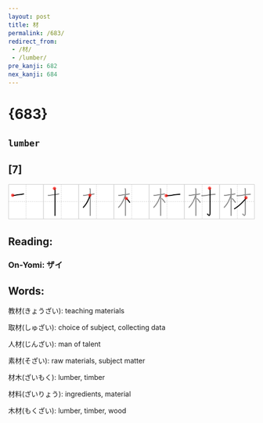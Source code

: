 ```yaml
---
layout: post
title: 材
permalink: /683/
redirect_from:
 - /材/
 - /lumber/
pre_kanji: 682
nex_kanji: 684
---
```


# {683}

## `lumber`

## [7]

<div class="stroke"><img src="../images/E69D90.png" /></div>

## Reading:

### On-Yomi: ザイ

## Words:

教材(きょうざい): teaching materials

取材(しゅざい): choice of subject, collecting data

人材(じんざい): man of talent

素材(そざい): raw materials, subject matter

材木(ざいもく): lumber, timber

材料(ざいりょう): ingredients, material

木材(もくざい): lumber, timber, wood
